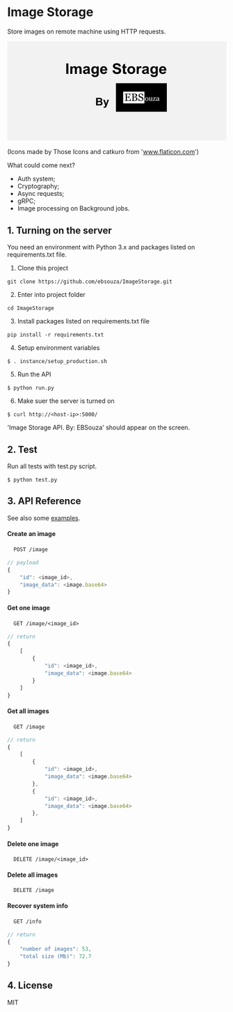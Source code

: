 # Image Storage 

Store images on remote machine using HTTP requests.

![](readme/ImageStorage_v2.gif)

(Icons made by Those Icons and catkuro from 'www.flaticon.com')

What could come next?

- Auth system;
- Cryptography;
- Async requests;
- gRPC;
- Image processing on Background jobs.


## 1. Turning on the server

You need an environment with Python 3.x and packages listed on requirements.txt file. 

1. Clone this project 
```shell
git clone https://github.com/ebsouza/ImageStorage.git
```

2. Enter into project folder
```shell
cd ImageStorage
```

3. Install packages listed on requirements.txt file
```shell
pip install -r requirements.txt
```

4. Setup environment variables
```shell
$ . instance/setup_production.sh
```

5. Run the API
```shell
$ python run.py
```


6. Make suer the server is turned on 
```shell
$ curl http://<host-ip>:5000/
```

'Image Storage API. By: EBSouza' should appear on the screen.



## 2. Test

Run all tests with test.py script.

```shell
$ python test.py
```


## 3. API Reference

See also some [examples](https://github.com/ebsouza/ImageStorage/tree/master/client).

#### Create an image

```http
  POST /image
```

```javascript
// payload
{ 
    "id": <image_id>,
    "image_data": <image.base64>
}
```


#### Get one image

```http
  GET /image/<image_id>
```

```javascript
// return
{ 
    [
        {
            "id": <image_id>,
            "image_data": <image.base64>
        }
    ]
}
```

#### Get all images

```http
  GET /image
```

```javascript
// return
{ 
    [
        {
            "id": <image_id>,
            "image_data": <image.base64>
        },
        {
            "id": <image_id>,
            "image_data": <image.base64>
        },
    ]
}
```

#### Delete one image

```http
  DELETE /image/<image_id>
```

#### Delete all images

```http
  DELETE /image
```

#### Recover system info

```http
  GET /info
```

```javascript
// return
{ 
    "number of images": 53,
    "total size (Mb)": 72.7
}
```


## 4. License

MIT







